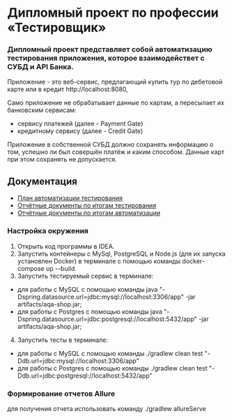 # Дипломный проект по профессии «Тестировщик»

### Дипломный проект представляет собой автоматизацию тестирования приложения, которое взаимодействет с СУБД и API Банка.
Приложение - это веб-сервис, предлагающий купить тур по дебетовой карте или в кредит http://localhost:8080,

Само приложение не обрабатывает данные по картам, а пересылает их банковским сервисам:
* сервису платежей (далее - Payment Gate)
* кредитному сервису (далее - Credit Gate)

Приложение в собственной СУБД должно сохранять информацию о том, успешно ли был совершён платёж и каким способом. Данные карт при этом сохранять не допускается.

## Документация
* [План автоматизации тестирования](https://github.com/AnstasiaKli/diploma_qa_53/blob/main/docs/Plan.md)
* [Отчётные документы по итогам тестирования]()
* [Отчётные документы по итогам автоматизации]()

### Настройка окружения
1. Открыть код программы в IDEA.
2. Запустить контейнеры с MySql, PostgreSQL и Node.js (для их запуска установлен Docker) в терминале с помощью команды docker-compose up --build.
3. Запустить тестируемый сервис в терминале:
* для работы с MySQL с помощью команды  java "-Dspring.datasource.url=jdbc:mysql://localhost:3306/app" -jar artifacts/aqa-shop.jar;
* для работы с Postgres с помощью команды  java "-Dspring.datasource.url=jdbc:postgresql://localhost:5432/app" -jar artifacts/aqa-shop.jar;
4. Запустить тесты в терминале:
* для работы с MySQL с помощью команды ./gradlew clean test "-Ddb.url=jdbc:mysql://localhost:3306/app"
* для работы с Postgres с помощью команды ./gradlew clean test "-Ddb.url=jdbc:postgresql://localhost:5432/app"

### Формирование отчетов Allure
для получения отчета использовать команду ./gradlew allureServe
